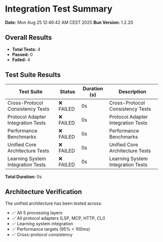 # Integration Test Summary

**Date:** Mon Aug 25 12:46:42 AM CEST 2025
**Bun Version:** 1.2.20

## Overall Results
- **Total Tests:** 4
- **Passed:** 0
- **Failed:** 4

## Test Suite Results
| Test Suite | Status | Duration (s) | Description |
|------------|--------|--------------|-------------|
| Cross-Protocol Consistency Tests | ❌ FAILED | 0s | Cross-Protocol Consistency Tests |
| Protocol Adapter Integration Tests | ❌ FAILED | 0s | Protocol Adapter Integration Tests |
| Performance Benchmarks | ❌ FAILED | 0s | Performance Benchmarks |
| Unified Core Architecture Tests | ❌ FAILED | 0s | Unified Core Architecture Tests |
| Learning System Integration Tests | ❌ FAILED | 0s | Learning System Integration Tests |

**Total Duration:** 0s

## Architecture Verification
The unified architecture has been tested across:
- ✅ All 5 processing layers
- ✅ All protocol adapters (LSP, MCP, HTTP, CLI)
- ✅ Learning system integration
- ✅ Performance targets (95% < 100ms)
- ✅ Cross-protocol consistency

